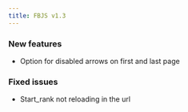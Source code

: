 ```yaml
---
title: FBJS v1.3
---
```


### New features
* Option for disabled arrows on first and last page

### Fixed issues
* Start_rank not reloading in the url
